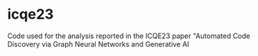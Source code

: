 # icqe23
Code used for the analysis reported in the ICQE23 paper "Automated Code Discovery via Graph Neural Networks and Generative AI
